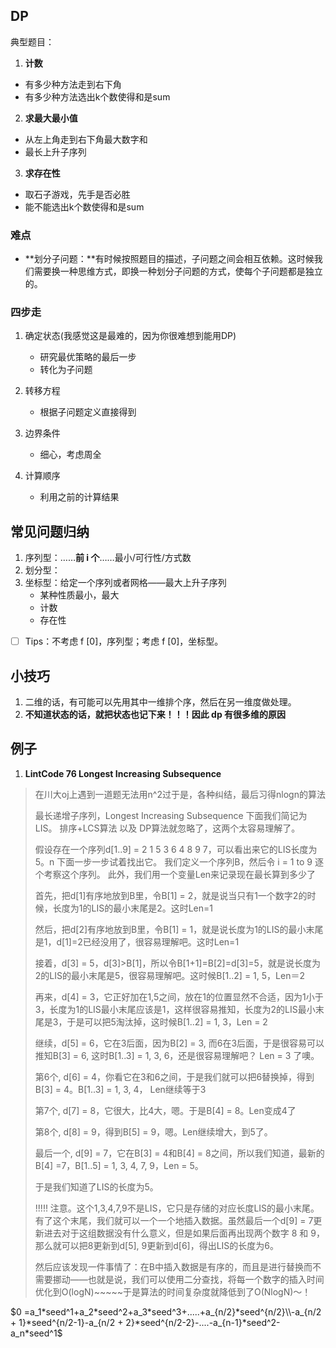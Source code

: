 ## DP

典型题目：

1. **计数**

- 有多少种方法走到右下角
- 有多少种方法选出k个数使得和是sum

2. **求最大最小值**

- 从左上角走到右下角最大数字和
- 最长上升子序列

3. **求存在性**

- 取石子游戏，先手是否必胜
- 能不能选出k个数使得和是sum

### 难点

- **划分子问题：**有时候按照题目的描述，子问题之间会相互依赖。这时候我们需要换一种思维方式，即换一种划分子问题的方式，使每个子问题都是独立的。

### 四步走

1. 确定状态(我感觉这是最难的，因为你很难想到能用DP)
    - 研究最优策略的最后一步
    - 转化为子问题
2. 转移方程
    - 根据子问题定义直接得到

3. 边界条件
    - 细心，考虑周全
4. 计算顺序
    - 利用之前的计算结果

## 常见问题归纳

1. 序列型：……**前 i 个**……最小/可行性/方式数
2. 划分型：
3. 坐标型：给定一个序列或者网格——最大上升子序列
    - 某种性质最小，最大
    - 计数
    - 存在性

- [ ] Tips：不考虑 f [0]，序列型；考虑 f [0]，坐标型。

## 小技巧

1. 二维的话，有可能可以先用其中一维排个序，然后在另一维度做处理。
1. **不知道状态的话，就把状态也记下来！！！因此 dp 有很多维的原因**





## 例子

1. **LintCode 76 Longest Increasing  Subsequence**

> 在川大oj上遇到一道题无法用n^2过于是，各种纠结，最后习得nlogn的算法
>
> 最长递增子序列，Longest Increasing Subsequence 下面我们简记为 LIS。
> 排序+LCS算法 以及 DP算法就忽略了，这两个太容易理解了。
>
> 假设存在一个序列d[1..9] = 2 1 5 3 6 4 8 9 7，可以看出来它的LIS长度为5。n
> 下面一步一步试着找出它。
> 我们定义一个序列B，然后令 i = 1 to 9 逐个考察这个序列。
> 此外，我们用一个变量Len来记录现在最长算到多少了
>
> 首先，把d[1]有序地放到B里，令B[1] = 2，就是说当只有1一个数字2的时候，长度为1的LIS的最小末尾是2。这时Len=1
>
> 然后，把d[2]有序地放到B里，令B[1] = 1，就是说长度为1的LIS的最小末尾是1，d[1]=2已经没用了，很容易理解吧。这时Len=1
>
> 接着，d[3] = 5，d[3]>B[1]，所以令B[1+1]=B[2]=d[3]=5，就是说长度为2的LIS的最小末尾是5，很容易理解吧。这时候B[1..2] = 1, 5，Len＝2
>
> 再来，d[4] = 3，它正好加在1,5之间，放在1的位置显然不合适，因为1小于3，长度为1的LIS最小末尾应该是1，这样很容易推知，长度为2的LIS最小末尾是3，于是可以把5淘汰掉，这时候B[1..2] = 1, 3，Len = 2
>
> 继续，d[5] = 6，它在3后面，因为B[2] = 3, 而6在3后面，于是很容易可以推知B[3] = 6, 这时B[1..3] = 1, 3, 6，还是很容易理解吧？ Len = 3 了噢。
>
> 第6个, d[6] = 4，你看它在3和6之间，于是我们就可以把6替换掉，得到B[3] = 4。B[1..3] = 1, 3, 4， Len继续等于3
>
> 第7个, d[7] = 8，它很大，比4大，嗯。于是B[4] = 8。Len变成4了
>
> 第8个, d[8] = 9，得到B[5] = 9，嗯。Len继续增大，到5了。
>
> 最后一个, d[9] = 7，它在B[3] = 4和B[4] = 8之间，所以我们知道，最新的B[4] =7，B[1..5] = 1, 3, 4, 7, 9，Len = 5。
>
> 于是我们知道了LIS的长度为5。
>
> !!!!! 注意。这个1,3,4,7,9不是LIS，它只是存储的对应长度LIS的最小末尾。有了这个末尾，我们就可以一个一个地插入数据。虽然最后一个d[9] = 7更新进去对于这组数据没有什么意义，但是如果后面再出现两个数字 8 和 9，那么就可以把8更新到d[5], 9更新到d[6]，得出LIS的长度为6。
>
> 然后应该发现一件事情了：在B中插入数据是有序的，而且是进行替换而不需要挪动——也就是说，我们可以使用二分查找，将每一个数字的插入时间优化到O(logN)~~~~~于是算法的时间复杂度就降低到了O(NlogN)～！

$0 =a_1*seed^1+a_2*seed^2+a_3*seed^3+.....+a_{n/2}*seed^{n/2}\\-a_{n/2 + 1}*seed^{n/2-1}-a_{n/2 + 2}*seed^{n/2-2}-....-a_{n-1}*seed^2-a_n*seed^1$


